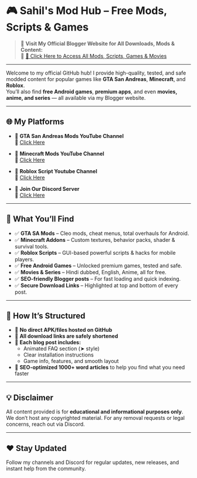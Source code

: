 # 🎮 Sahil's Mod Hub – Free Mods, Scripts & Games

> 📌 **Visit My Official Blogger Website for All Downloads, Mods & Content:**  
> 🔗 [🚀 Click Here to Access All Mods, Scripts, Games & Movies](https://your-blogger-link.com)

---

Welcome to my official GitHub hub! I provide high-quality, tested, and safe modded content for popular games like **GTA San Andreas**, **Minecraft**, and **Roblox**.  
You’ll also find **free Android games**, **premium apps**, and even **movies, anime, and series** — all available via my Blogger website.

---

## 🌐 My Platforms

- 📱 **GTA San Andreas Mods YouTube Channel**  
  🔗 [Click Here](https://www.youtube.com/channel/UCL8hGwrtkFUTfgeFOwKx7Lg)

- 🧱 **Minecraft Mods YouTube Channel**  
  🔗 [Click Here](https://www.youtube.com/channel/UC7Sgjl-P_YztatA-pJFE-kg)

- 🤖 **Roblox Script Youtube Channel**  
  🔗 [Click Here](https://www.youtube.com/channel/UC8a8n-s-YyBgTZecleOrlDQ)

- 💬 **Join Our Discord Server**  
  🔗 [Click Here](https://discord.gg/J7ANVGaEWx)

---

## 📂 What You’ll Find

- ✅ **GTA SA Mods** – Cleo mods, cheat menus, total overhauls for Android.
- ✅ **Minecraft Addons** – Custom textures, behavior packs, shader & survival tools.
- ✅ **Roblox Scripts** – GUI-based powerful scripts & hacks for mobile players.
- ✅ **Free Android Games** – Unlocked premium games, tested and safe.
- ✅ **Movies & Series** – Hindi dubbed, English, Anime, all for free.
- ✅ **SEO-friendly Blogger posts** – For fast loading and quick indexing.
- ✅ **Secure Download Links** – Highlighted at top and bottom of every post.

---

## 🚀 How It’s Structured

- 🔐 **No direct APK/files hosted on GitHub**
- 🔗 **All download links are safely shortened**
- 📄 **Each blog post includes:**
  - Animated FAQ section (➤ style)
  - Clear installation instructions
  - Game info, features, and smooth layout
- 🔎 **SEO-optimized 1000+ word articles** to help you find what you need faster

---

## 💡 Disclaimer

All content provided is for **educational and informational purposes only**.  
We don’t host any copyrighted material. For any removal requests or legal concerns, reach out via Discord.

---

## ❤️ Stay Updated

Follow my channels and Discord for regular updates, new releases, and instant help from the community.
